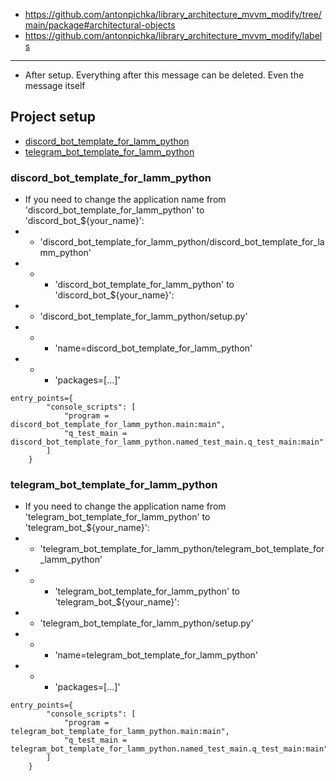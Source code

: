 - https://github.com/antonpichka/library_architecture_mvvm_modify/tree/main/package#architectural-objects
- https://github.com/antonpichka/library_architecture_mvvm_modify/labels

---

- After setup. Everything after this message can be deleted. Even the message itself

## Project setup

- [discord_bot_template_for_lamm_python](https://github.com/antonpichka/template_for_lamm_python#discord_bot_template_for_lamm_python)
- [telegram_bot_template_for_lamm_python](https://github.com/antonpichka/template_for_lamm_python#telegram_bot_template_for_lamm_python)

### discord_bot_template_for_lamm_python

-  If you need to change the application name from 'discord_bot_template_for_lamm_python' to 'discord_bot_${your_name}':
- - 'discord_bot_template_for_lamm_python/discord_bot_template_for_lamm_python'
- - - 'discord_bot_template_for_lamm_python' to 'discord_bot_${your_name}':
- - 'discord_bot_template_for_lamm_python/setup.py'
- - - 'name=discord_bot_template_for_lamm_python'
- - - 'packages=[...]'
```  
entry_points={
        "console_scripts": [
            "program = discord_bot_template_for_lamm_python.main:main",
            "q_test_main = discord_bot_template_for_lamm_python.named_test_main.q_test_main:main"
        ]
    }
```

### telegram_bot_template_for_lamm_python

-  If you need to change the application name from 'telegram_bot_template_for_lamm_python' to 'telegram_bot_${your_name}':
- - 'telegram_bot_template_for_lamm_python/telegram_bot_template_for_lamm_python'
- - - 'telegram_bot_template_for_lamm_python' to 'telegram_bot_${your_name}':
- - 'telegram_bot_template_for_lamm_python/setup.py'
- - - 'name=telegram_bot_template_for_lamm_python'
- - - 'packages=[...]'
```  
entry_points={
        "console_scripts": [
            "program = telegram_bot_template_for_lamm_python.main:main",
            "q_test_main = telegram_bot_template_for_lamm_python.named_test_main.q_test_main:main"
        ]
    }
```